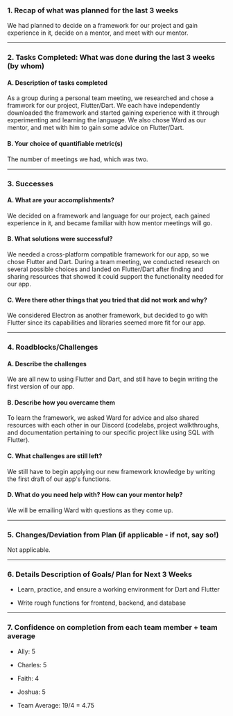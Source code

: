 ### 1. Recap of what was planned for the last 3 weeks

We had planned to decide on a framework for our project and gain experience in it, decide on a mentor, and meet with our mentor.

---

### 2. Tasks Completed: What was done during the last 3 weeks (by whom)

#### A. Description of tasks completed

As a group during a personal team meeting, we researched and chose a framwork for our project, Flutter/Dart. We each have independently downloaded the framework and started gaining experience with it through experimenting and learning the language. We also chose Ward as our mentor, and met with him to gain some advice on Flutter/Dart.

#### B. Your choice of quantifiable metric(s)

The number of meetings we had, which was two.

---

### 3. Successes

#### A. What are your accomplishments?

We decided on a framework and language for our project, each gained experience in it, and became familiar with how mentor meetings will go.

#### B. What solutions were successful?

We needed a cross-platform compatible framework for our app, so we chose Flutter and Dart. During a team meeting, we conducted research on several possible choices and landed on Flutter/Dart after finding and sharing resources that showed it could support the functionality needed for our app. 

#### C. Were there other things that you tried that did not work and why?

We considered Electron as another framework, but decided to go with Flutter since its capabilities and libraries seemed more fit for our app. 

---

### 4. Roadblocks/Challenges

#### A. Describe the challenges

We are all new to using Flutter and Dart, and still have to begin writing the first version of our app.

#### B. Describe how you overcame them

To learn the framework, we asked Ward for advice and also shared resources with each other in our Discord (codelabs, project walkthroughs, and documentation pertaining to our specific project like using SQL with Flutter).

#### C. What challenges are still left?

We still have to begin applying our new framework knowledge by writing the first draft of our app's functions.

#### D. What do you need help with? How can your mentor help?

We will be emailing Ward with questions as they come up.

---

### 5. Changes/Deviation from Plan (if applicable - if not, say so!)

Not applicable.

---

### 6. Details Description of Goals/ Plan for Next 3 Weeks

- Learn, practice, and ensure a working environment for Dart and Flutter

- Write rough functions for frontend, backend, and database

---

### 7. Confidence on completion from each team member + team average

- Ally: 5

- Charles: 5

- Faith: 4

- Joshua: 5

- Team Average: 19/4 = 4.75
